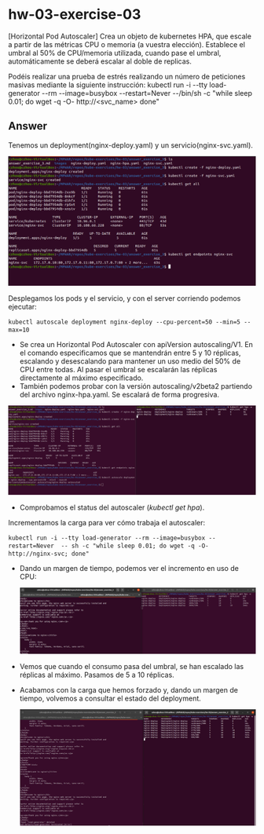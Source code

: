 # hw-03-exercise-03

[Horizontal Pod Autoscaler] Crea un objeto de kubernetes HPA, que escale a partir de las métricas CPU o memoria (a vuestra elección). Establece el umbral al 50% de CPU/memoria utilizada, cuando pase el umbral, automáticamente se deberá escalar al doble de replicas.

Podéis realizar una prueba de estrés realizando un número de peticiones masivas mediante la siguiente instrucción:
kubectl run -i --tty load-generator --rm --image=busybox --restart=Never --/bin/sh -c "while sleep 0.01; do wget -q -O- http://&lt;svc_name&gt; done"

## Answer

Tenemos un deployment(nginx-deploy.yaml) y un servicio(nginx-svc.yaml). 

![image](./images/screenshot_1.png)

Desplegamos los pods y el servicio, y con el server corriendo podemos ejecutar:
~~~
kubectl autoscale deployment nginx-deploy --cpu-percent=50 --min=5 --max=10
~~~
- Se crea un Horizontal Pod Autoscaler con apiVersion autoscaling/V1. En el comando especificamos que se mantendrán entre 5 y 10 réplicas, escalando y desescalando para mantener un uso medio del 50% de CPU entre todas. Al pasar el umbral se escalarán las réplicas directamente al máximo especificado.
- También podemos probar con la versión autoscaling/v2beta2 partiendo del archivo nginx-hpa.yaml. Se escalará de forma progresiva.

![image](./images/screenshot_2.png)

- Comprobamos el status del autoscaler (_kubectl get hpa_).

Incrementamos la carga para ver cómo trabaja el autoscaler:
~~~
kubectl run -i --tty load-generator --rm --image=busybox --restart=Never  -- sh -c "while sleep 0.01; do wget -q -O- http://nginx-svc; done"
~~~
- Dando un margen de tiempo, podemos ver el incremento en uso de CPU:

    ![image](./images/screenshot_3.png)

- Vemos que cuando el consumo pasa del umbral, se han escalado las réplicas al máximo. Pasamos de 5 a 10 réplicas.

- Acabamos con la carga que hemos forzado y, dando un margen de tiempo, volvemos a consultar el estado del deployment. 

    ![image](./images/screenshot_4.png)